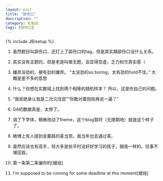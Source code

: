 ```yaml
---
layout: post
title: "舔伤口"
description: ""
category: 乳制品
tags: [舔伤口]
---
```

{% include JB/setup %}

1. 虽然题目叫舔伤口，还打上了舔伤口的tag，但是其实跟舔伤口没什么关系。

2. 其实没有主题的，但是老是叫做无题，会显得空虚，乏力和欠真实感（

3. 嫌弃没劲的，被有劲的嫌弃。
   “太没劲的so boring，太有劲的hold不住。”
   大概是差不多的意思
   
4. 什么？你想在实数域上找到两个相等的随机样本？
   所以，这是你自己的问题。

5. “我拒绝承认我是二次元住民”“你敢对着抱枕再说一遍？”

6. GA的数据真是，太惨了。

7. 调了下字体，稍微改动了theme，这个blog暂时（无限期地）就是这个样子了。



9. 微博上有人提到金寨路的麦当劳。我当年也去通过宵。

10. 虽然应该也有高手，但大多是些平时没好好学习的孩子，跟我一样的。往事不堪回首。 
8. 第一条第二条骗你的[蜡烛]

7. I'm supposed to be running for some deadline at this moment[蜡烛]

